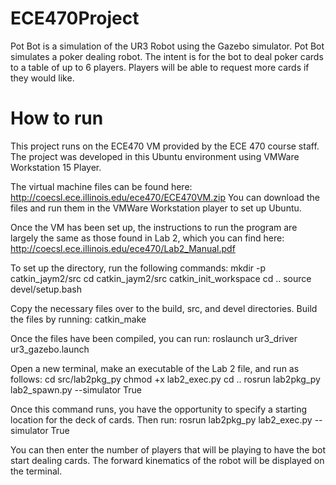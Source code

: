 # ECE470Project

Pot Bot is a simulation of the UR3 Robot using the Gazebo simulator. Pot Bot simulates a poker dealing robot. The intent is for the bot to deal poker cards to a table of up to 6 players. Players will be able to request more cards if they would like. 

# How to run

This project runs on the ECE470 VM provided by the ECE 470 course staff. The project was developed in this Ubuntu environment using VMWare Workstation 15 Player. 

The virtual machine files can be found here: http://coecsl.ece.illinois.edu/ece470/ECE470VM.zip
You can download the files and run them in the VMWare Workstation player to set up Ubuntu.

Once the VM has been set up, the instructions to run the program are largely the same as those found in Lab 2, which you can find here: http://coecsl.ece.illinois.edu/ece470/Lab2_Manual.pdf

To set up the directory, run the following commands:
mkdir -p catkin_jaym2/src
cd catkin_jaym2/src
catkin_init_workspace
cd ..
source devel/setup.bash

Copy the necessary files over to the build, src, and devel directories. Build the files by running:
catkin_make

Once the files have been compiled, you can run:
roslaunch ur3_driver ur3_gazebo.launch

Open a new terminal, make an executable of the Lab 2 file, and run as follows:
cd src/lab2pkg_py
chmod +x lab2_exec.py
cd ..
rosrun lab2pkg_py lab2_spawn.py --simulator True

Once this command runs, you have the opportunity to specify a starting location for the deck of cards. Then run:
rosrun lab2pkg_py lab2_exec.py --simulator True

You can then enter the number of players that will be playing to have the bot start dealing cards. The forward kinematics of the robot will be displayed on the terminal.



